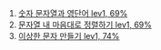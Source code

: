1. [숫자 문자열과 영단어 lev1, 69%](https://school.programmers.co.kr/learn/courses/30/lessons/81301)
2. [문자열 내 마음대로 정렬하기 lev1, 69%](https://school.programmers.co.kr/learn/courses/30/lessons/12915)
3. [이상한 문자 만들기 lev1, 74%](https://school.programmers.co.kr/learn/courses/30/lessons/12930)
